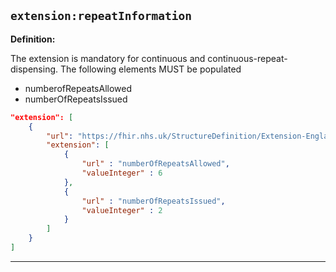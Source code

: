 ## `extension:repeatInformation`

<b>Definition:</b><br>

The extension is mandatory for continuous and continuous-repeat-dispensing. The following elements MUST be populated

- numberofRepeatsAllowed
- numberOfRepeatsIssued

```json
"extension": [
    {
        "url": "https://fhir.nhs.uk/StructureDefinition/Extension-England-EPSRepeatInformation",
        "extension": [
            {
                "url" : "numberOfRepeatsAllowed",
                "valueInteger" : 6
            },
            {
                "url" : "numberOfRepeatsIssued",
                "valueInteger" : 2
            }
        ]
    }
]
```

---